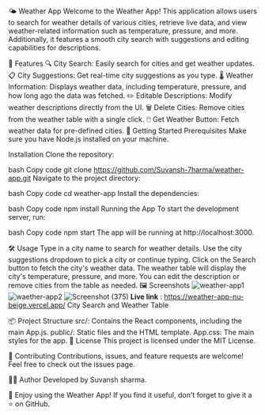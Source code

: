 🌤️ Weather App
Welcome to the Weather App! This application allows users to search for weather details of various cities, retrieve live data, and view weather-related information such as temperature, pressure, and more. Additionally, it features a smooth city search with suggestions and editing capabilities for descriptions.

🌟 Features
🔍 City Search: Easily search for cities and get weather updates.
📋 City Suggestions: Get real-time city suggestions as you type.
🌡️ Weather Information: Displays weather data, including temperature, pressure, and how long ago the data was fetched.
✏️ Editable Descriptions: Modify weather descriptions directly from the UI.
🗑️ Delete Cities: Remove cities from the weather table with a single click.
🖱️ Get Weather Button: Fetch weather data for pre-defined cities.
🚀 Getting Started
Prerequisites
Make sure you have Node.js installed on your machine.

Installation
Clone the repository:

bash
Copy code
git clone https://github.com/Suvansh-7harma/weather-app.git
Navigate to the project directory:

bash
Copy code
cd weather-app
Install the dependencies:

bash
Copy code
npm install
Running the App
To start the development server, run:

bash
Copy code
npm start
The app will be running at http://localhost:3000.

🛠️ Usage
Type in a city name to search for weather details.
Use the city suggestions dropdown to pick a city or continue typing.
Click on the Search button to fetch the city's weather data.
The weather table will display the city's temperature, pressure, and more.
You can edit the description or remove cities from the table as needed.
🖼️ Screenshots
![weather-app1](https://github.com/user-attachments/assets/367471a1-bd58-4c11-8e9a-d18625e3612c)
![waether-app2](https://github.com/user-attachments/assets/b35f7390-421d-4c29-85cf-6443e3fbebb8)
![Screenshot (375)](https://github.com/user-attachments/assets/7422a440-3d22-4dc8-8d38-50428b01775d)
**Live link** : https://weather-app-nu-beige.vercel.app/
City Search and Weather Table

📦 Project Structure
src/: Contains the React components, including the main App.js.
public/: Static files and the HTML template.
App.css: The main styles for the app.
📝 License
This project is licensed under the MIT License.

🤝 Contributing
Contributions, issues, and feature requests are welcome! Feel free to check out the issues page.

👨‍💻 Author
Developed by Suvansh sharma.

🌟 Enjoy using the Weather App! If you find it useful, don't forget to give it a ⭐ on GitHub.
